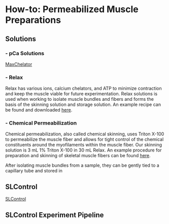 # How-to: Permeabilized Muscle Preparations
## Solutions
### - pCa Solutions
[MaxChelator](https://somapp.ucdmc.ucdavis.edu/pharmacology/bers/maxchelator/)
### - Relax
Relax has various ions, calcium chelators, and ATP to minimize contraction and keep the muscle viable for future experimentation. Relax solutions is used when working to isolate muscle bundles and fibers and forms the basis of the skinning solution and storage solution. An example recipe can be found and downloaded [here](https://github.com/Campbell-Muscle-Lab/How-to_Permeabilized_Muscle_Preparations/tree/main/Solutions/Relax).
### - Chemical Permeabilization
Chemical permeabilization, also called chemical skinning, uses Triton X-100 to permeabilize the muscle fiber and allows for tight control of the chemical constituents around the myofilaments within the muscle fiber. Our skinning solution is 3 mL 1% Triton X-100 in 30 mL Relax. An example procedure for preparation and skinning of skeletal muscle fibers can be found [here](https://github.com/Campbell-Muscle-Lab/How-to_Permeabilized_Muscle_Preparations/blob/main/Solutions/Chemical%20Skinning/Skeletal_Muscle_Bundle_Preparation.docx).

After isolating muscle bundles from a sample, they can be gently tied to a capillary tube and stored in 
## SLControl
[SLControl](http://www.uky.edu/~kscamp3/SLControl/)
## SLControl Experiment Pipeline
